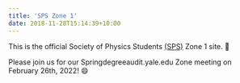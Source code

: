 ```yaml
---
title: 'SPS Zone 1'
date: 2018-11-28T15:14:39+10:00
---
```


This is the official Society of Physics Students [(SPS)](https://www.spsnational.org/about) Zone 1 site. :cow2:

Please join us for our Springdegreeaudit.yale.edu Zone meeting on February 26th, 2022! :smile: